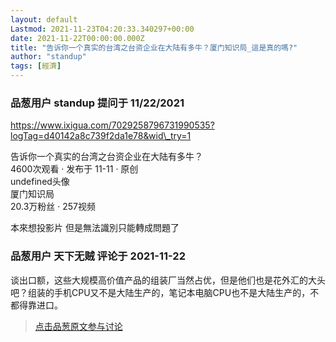 ```yaml
---
layout: default
Lastmod: 2021-11-23T04:20:33.340297+00:00
date: 2021-11-22T00:00:00.000Z
title: "告诉你一个真实的台湾之台资企业在大陆有多牛？厦门知识局_這是真的嗎?"
author: "standup"
tags: [經濟]
---
```



### 品葱用户 **standup** 提问于 11/22/2021
    
https://www.ixigua.com/7029258796731990535?logTag=d40142a8c739f2da1e78&wid\_try=1  
  
告诉你一个真实的台湾之台资企业在大陆有多牛？  
4600次观看 · 发布于 11-11 · 原创  
undefined头像  
厦门知识局  
20.3万粉丝 · 257视频  
  
本來想投影片 但是無法識別只能轉成問題了
    
                

### 品葱用户 **天下无贼** 评论于 2021-11-22
        
谈出口额，这些大规模高价值产品的组装厂当然占优，但是他们也是花外汇的大头吧？组装的手机CPU又不是大陆生产的，笔记本电脑CPU也不是大陆生产的，不都得靠进口。
        
                





> [点击品葱原文参与讨论](https://pincong.rocks/question/43147)


